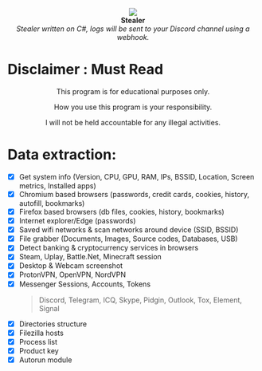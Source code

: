 <p align="center">
  <img src="https://cdn.discordapp.com/attachments/822685290988699691/1014707359857250384/Smirk_Emoji_Free_Download_Smirk_Face_Emoji.png"> <br>
  <b>Stealer</b> <br>
  <i>Stealer written on C#, logs will be sent to your Discord channel using a webhook.</i>
</p>


# Disclaimer : Must Read

<p align="center">This program is for educational purposes only.</p>
<p align="center">How you use this program is your responsibility.</p>
<p align="center">I will not be held accountable for any illegal activities.</p>

#  Data extraction:
- [x] Get system info (Version, CPU, GPU, RAM, IPs, BSSID, Location, Screen metrics, Installed apps)
- [x] Chromium based browsers (passwords, credit cards, cookies, history, autofill, bookmarks)
- [x] Firefox based browsers (db files, cookies, history, bookmarks)
- [x] Internet explorer/Edge (passwords)
- [x] Saved wifi networks & scan networks around device (SSID, BSSID)
- [x] File grabber (Documents, Images, Source codes, Databases, USB)
- [x] Detect banking & cryptocurrency services in browsers
- [x] Steam, Uplay, Battle.Net, Minecraft session
- [x] Desktop & Webcam screenshot
- [x] ProtonVPN, OpenVPN, NordVPN
- [x] Messenger Sessions, Accounts, Tokens
    > Discord, Telegram, ICQ, Skype, Pidgin, Outlook, Tox, Element, Signal
- [x] Directories structure
- [x] Filezilla hosts
- [x] Process list
- [x] Product key
- [x] Autorun module

